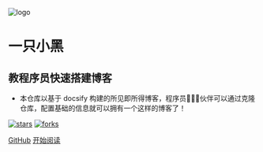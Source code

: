 ![logo](_media/logo.png)

# 一只小黑

## 教程序员快速搭建博客

- 本仓库以基于 docsify 构建的所见即所得博客，程序员👨🏻‍💻伙伴可以通过克隆仓库，配置基础的信息就可以拥有一个这样的博客了！
  

[![stars](https://badgen.net/github/stars/lorenzoyu2000/lorenzoyu2000.github.io?icon=github&color=4ab8a1)](https://github.com/fuzhengwei/fuzhengwei.github.io) [![forks](https://badgen.net/github/forks/lorenzoyu2000/lorenzoyu2000.github.io?icon=github&color=4ab8a1)](https://github.com/lorenzoyu2000/lorenzoyu2000.github.io) 

[GitHub](<https://github.com/lorenzoyu2000/lorenzoyu2000.github.io>)
[开始阅读](README.md)